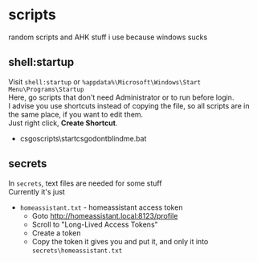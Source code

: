 # scripts

random scripts and AHK stuff i use because windows sucks  

## shell:startup

Visit `shell:startup` or `%appdata%\Microsoft\Windows\Start Menu\Programs\Startup`  
Here, go scripts that don't need Administrator or to run before login.  
I advise you use shortcuts instead of copying the file, so all scripts are in the same place, if you want to edit them.  
Just right click, **Create Shortcut**.

- csgoscripts\startcsgodontblindme.bat

## secrets

In `secrets`, text files are needed for some stuff  
Currently it's just
- `homeassistant.txt` - homeassistant access token
  - Goto http://homeassistant.local:8123/profile
  - Scroll to "Long-Lived Access Tokens"
  - Create a token
  - Copy the token it gives you and put it, and only it into `secrets\homeassistant.txt`